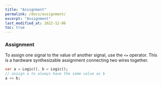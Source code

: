 ```yaml
---
title: "Assignment"
permalink: /docs/assignment/
excerpt: "Assignment"
last_modified_at: 2022-12-06
toc: true
---
```


### Assignment

To assign one signal to the value of another signal, use the `<=` operator.  This is a hardware synthesizable assignment connecting two wires together.

```dart
var a = Logic(), b = Logic();
// assign a to always have the same value as b
a <= b;
```
